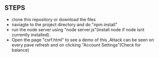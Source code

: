 ## STEPS 
* 	clone this repository or download the files
* 	naviagte to the project directory and do "npm install"
*	run the node server using "node server.js"(install node if node isnt currently installed).
* 	Open the page "csrf.html" to see a demo of this ,Attack can be seen on every pave refresh and on clicking "Account Settings"(Check for balance)

